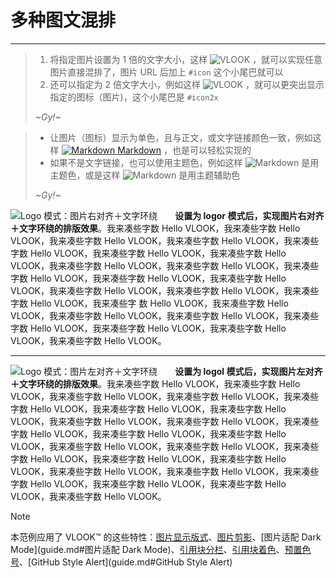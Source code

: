 # 多种图文混排

---

> 1. 将指定图片设置为 1 倍的文字大小，这样 ![VLOOK](https://madmaxchow.gitee.io/vlookres/pic/vlook-light.svg?darksrc=vlook-dark.svg#icon) ，就可以实现任意图片直接混排了，图片 URL 后加上 `#icon` 这个小尾巴就可以
> 2. 还可以指定为 2 倍文字大小，例如这样 ![VLOOK](https://madmaxchow.gitee.io/vlookres/pic/vlook-light.svg?darksrc=vlook-dark.svg#icon2x) ，就可以更突出显示指定的图标（图片)，这个小尾巴是 `#icon2x`
>
> _~Gy!~_

> - 让图片（图标）显示为单色，且与正文，或文字链接颜色一致，例如这样 [![Markdown](https://madmaxchow.github.io/VLOOK/pic/markdown-mark-solid.svg?fill=text#icon) Markdown](https://en.wikipedia.org/wiki/Markdown) ，也是可以轻松实现的
> - 如果不是文字链接，也可以使用主题色，例如这样 ![Markdown](https://madmaxchow.github.io/VLOOK/pic/markdown-mark-solid.svg?fill=t1#icon) 是用主题色，或是这样 ![Markdown](https://madmaxchow.github.io/VLOOK/pic/markdown-mark-solid.svg?fill=t1#icon) 是用主题辅助色
>
> _~Gy!~_



![Logo 模式：图片右对齐＋文字环绕](https://madmaxchow.gitee.io/vlookres/pic/vlook-mark-light.svg?darksrc=invert#logor)　　**设置为 logor 模式后，实现图片右对齐＋文字环绕的排版效果**。我来凑些字数 Hello VLOOK，我来凑些字数 Hello VLOOK，我来凑些字数 Hello VLOOK，我来凑些字数 Hello VLOOK，我来凑些字数 Hello VLOOK，我来凑些字数 Hello VLOOK，我来凑些字数 Hello VLOOK，我来凑些字数 Hello VLOOK，我来凑些字数 Hello VLOOK，我来凑些字数 Hello VLOOK，我来凑些字数 Hello VLOOK，我来凑些字数 Hello VLOOK，我来凑些字数 Hello VLOOK，我来凑些字数 Hello VLOOK，我来凑些字数 Hello VLOOK，我来凑些字	 数 Hello VLOOK，我来凑些字数 Hello VLOOK，我来凑些字数 Hello VLOOK，我来凑些字数 Hello VLOOK，我来凑些字数 Hello VLOOK，我来凑些字数 Hello VLOOK，我来凑些字数 Hello VLOOK，我来凑些字数 Hello VLOOK。

---

![Logo 模式：图片左对齐＋文字环绕](https://madmaxchow.gitee.io/vlookres/pic/vlook-mark-light.svg?darksrc=invert#logol)　　**设置为 logol 模式后，实现图片左对齐＋文字环绕的排版效果**。我来凑些字数 Hello VLOOK，我来凑些字数 Hello VLOOK，我来凑些字数 Hello VLOOK，我来凑些字数 Hello VLOOK，我来凑些字数 Hello VLOOK，我来凑些字数 Hello VLOOK，我来凑些字数 Hello VLOOK，我来凑些字数 Hello VLOOK，我来凑些字数 Hello VLOOK，我来凑些字数 Hello VLOOK，我来凑些字数 Hello VLOOK，我来凑些字数 Hello VLOOK，我来凑些字数 Hello VLOOK，我来凑些字数 Hello VLOOK，我来凑些字数 Hello VLOOK，我来凑些字数 Hello VLOOK，我来凑些字数 Hello VLOOK，我来凑些字数 Hello VLOOK，我来凑些字数 Hello VLOOK，我来凑些字数 Hello VLOOK，我来凑些字数 Hello VLOOK，我来凑些字数 Hello VLOOK，我来凑些字数 Hello VLOOK。



> [!NOTE]
>
> 本范例应用了 VLOOK™ 的这些特性：[图片显示版式](guide.md#图片显示版式)、[图片剪影](guide.md#图片剪影)、[图片适配 Dark Mode](guide.md#图片适配 Dark Mode)、[引用块分栏](guide.md#引用块分栏)、[引用块着色](guide.md#引用块着色)、[预置色号](guide.md#预置色号)、[GitHub Style Alert](guide.md#GitHub Style Alert)

